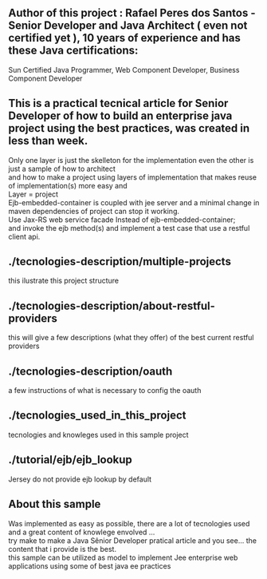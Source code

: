 ﻿## Author of this project : Rafael Peres dos Santos - Senior Developer and Java Architect ( even not certified yet ), 10 years of experience and has these Java certifications: <br />  
 
 Sun Certified Java Programmer, Web Component Developer, Business Component Developer

## This is a practical tecnical article for Senior Developer of how to build an enterprise java project using the best practices, was created in less than week. 
Only one layer is just the skelleton for the implementation even the other is just a sample of how to architect <br />
and how to make a project using layers of implementation that makes reuse of implementation(s) more easy and <br />
Layer = project<br />
Ejb-embedded-container is coupled with jee server and a minimal change in maven dependencies of project can stop it working. <br />
Use Jax-RS web service facade Instead of ejb-embedded-container; <br />
and invoke the ejb method(s) and implement a test case that use a restful client api. <br />
## ./tecnologies-description/multiple-projects 
this ilustrate this project structure
## ./tecnologies-description/about-restful-providers 
this will give a few descriptions (what they offer) of the best current restful providers
## ./tecnologies-description/oauth 
a few instructions of what is necessary to config the oauth 
## ./tecnologies_used_in_this_project 
tecnologies and knowleges used in this sample project
## ./tutorial/ejb/ejb_lookup
Jersey do not provide ejb lookup by default
## About this sample
Was implemented as easy as possible, there are a lot of tecnologies used and a great content of knowlege envolved ...  <br />
try make to make a Java Sênior Developer pratical article and you see... the content that i provide is the best.  <br />
this sample can be utilized as model to implement Jee enterprise web applications using some of best java ee practices <br />
